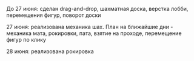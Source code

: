 До 27 июня: сделан drag-and-drop, шахматная доска, верстка лобби, перемещения фигур, поворот доски

27 июня: реализована механика шах. План на ближайшие дни - механика мата, рокировки, пата, взятие на проходе, перемещение фигур по клику

28 июня: реализована рокировка
